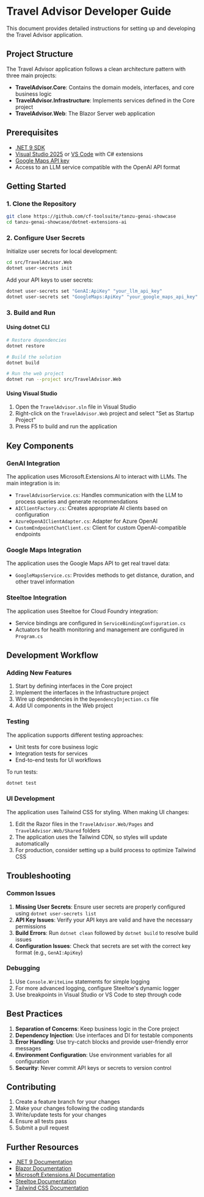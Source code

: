 # Travel Advisor Developer Guide

This document provides detailed instructions for setting up and developing the Travel Advisor application.

## Project Structure

The Travel Advisor application follows a clean architecture pattern with three main projects:

- **TravelAdvisor.Core**: Contains the domain models, interfaces, and core business logic
- **TravelAdvisor.Infrastructure**: Implements services defined in the Core project
- **TravelAdvisor.Web**: The Blazor Server web application

## Prerequisites

- [.NET 9 SDK](https://dotnet.microsoft.com/download/dotnet/9.0)
- [Visual Studio 2025](https://visualstudio.microsoft.com/) or [VS Code](https://code.visualstudio.com/) with C# extensions
- [Google Maps API key](https://developers.google.com/maps/documentation/javascript/get-api-key)
- Access to an LLM service compatible with the OpenAI API format

## Getting Started

### 1. Clone the Repository

```bash
git clone https://github.com/cf-toolsuite/tanzu-genai-showcase
cd tanzu-genai-showcase/dotnet-extensions-ai
```

### 2. Configure User Secrets

Initialize user secrets for local development:

```bash
cd src/TravelAdvisor.Web
dotnet user-secrets init
```

Add your API keys to user secrets:

```bash
dotnet user-secrets set "GenAI:ApiKey" "your_llm_api_key"
dotnet user-secrets set "GoogleMaps:ApiKey" "your_google_maps_api_key"
```

### 3. Build and Run

#### Using dotnet CLI

```bash
# Restore dependencies
dotnet restore

# Build the solution
dotnet build

# Run the web project
dotnet run --project src/TravelAdvisor.Web
```

#### Using Visual Studio

1. Open the `TravelAdvisor.sln` file in Visual Studio
2. Right-click on the `TravelAdvisor.Web` project and select "Set as Startup Project"
3. Press F5 to build and run the application

## Key Components

### GenAI Integration

The application uses Microsoft.Extensions.AI to interact with LLMs. The main integration is in:

- `TravelAdvisorService.cs`: Handles communication with the LLM to process queries and generate recommendations
- `AIClientFactory.cs`: Creates appropriate AI clients based on configuration
- `AzureOpenAIClientAdapter.cs`: Adapter for Azure OpenAI
- `CustomEndpointChatClient.cs`: Client for custom OpenAI-compatible endpoints

### Google Maps Integration

The application uses the Google Maps API to get real travel data:

- `GoogleMapsService.cs`: Provides methods to get distance, duration, and other travel information

### Steeltoe Integration

The application uses Steeltoe for Cloud Foundry integration:

- Service bindings are configured in `ServiceBindingConfiguration.cs`
- Actuators for health monitoring and management are configured in `Program.cs`

## Development Workflow

### Adding New Features

1. Start by defining interfaces in the Core project
2. Implement the interfaces in the Infrastructure project
3. Wire up dependencies in the `DependencyInjection.cs` file
4. Add UI components in the Web project

### Testing

The application supports different testing approaches:

- Unit tests for core business logic
- Integration tests for services
- End-to-end tests for UI workflows

To run tests:

```bash
dotnet test
```

### UI Development

The application uses Tailwind CSS for styling. When making UI changes:

1. Edit the Razor files in the `TravelAdvisor.Web/Pages` and `TravelAdvisor.Web/Shared` folders
2. The application uses the Tailwind CDN, so styles will update automatically
3. For production, consider setting up a build process to optimize Tailwind CSS

## Troubleshooting

### Common Issues

1. **Missing User Secrets**: Ensure user secrets are properly configured using `dotnet user-secrets list`
2. **API Key Issues**: Verify your API keys are valid and have the necessary permissions
3. **Build Errors**: Run `dotnet clean` followed by `dotnet build` to resolve build issues
4. **Configuration Issues**: Check that secrets are set with the correct key format (e.g., `GenAI:ApiKey`)

### Debugging

1. Use `Console.WriteLine` statements for simple logging
2. For more advanced logging, configure Steeltoe's dynamic logger
3. Use breakpoints in Visual Studio or VS Code to step through code

## Best Practices

1. **Separation of Concerns**: Keep business logic in the Core project
2. **Dependency Injection**: Use interfaces and DI for testable components
3. **Error Handling**: Use try-catch blocks and provide user-friendly error messages
4. **Environment Configuration**: Use environment variables for all configuration
5. **Security**: Never commit API keys or secrets to version control

## Contributing

1. Create a feature branch for your changes
2. Make your changes following the coding standards
3. Write/update tests for your changes
4. Ensure all tests pass
5. Submit a pull request

## Further Resources

- [.NET 9 Documentation](https://learn.microsoft.com/en-us/dotnet)
- [Blazor Documentation](https://learn.microsoft.com/en-us/aspnet/core/blazor)
- [Microsoft.Extensions.AI Documentation](https://learn.microsoft.com/en-us/dotnet/ai/)
- [Steeltoe Documentation](https://docs.steeltoe.io)
- [Tailwind CSS Documentation](https://tailwindcss.com/docs)
